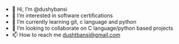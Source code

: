 - 👋 Hi, I’m @dushybansi
- 👀 I’m interested in software certifications
- 🌱 I’m currently learning git, c language and python
- 💞️ I’m looking to collaborate on C language/python based projects
- 📫 How to reach me dushtbansi@gmail.com

<!---
dushybansi/dushybansi is a ✨ special ✨ repository because its `README.md` (this file) appears on your GitHub profile.
You can click the Preview link to take a look at your changes.
--->
